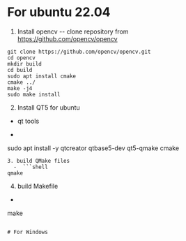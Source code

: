 # For ubuntu 22.04
1. Install opencv
   -- clone repository from https://github.com/opencv/opencv
```shell
git clone https://github.com/opencv/opencv.git
cd opencv
mkdir build
cd build
sudo apt install cmake
cmake ../
make -j4
sudo make install
```
2. Install QT5 for ubuntu
  - qt tools
  - ```shell
sudo apt install -y qtcreator qtbase5-dev qt5-qmake cmake
```
3. build QMake files
  -  ```shell
qmake
```
4. build Makefile
  - ```shell
  make
  ```

# For Windows
